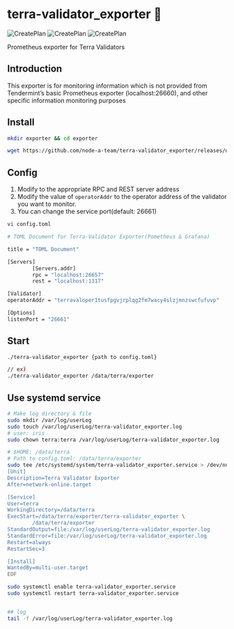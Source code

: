 # terra-validator_exporter :satellite:
![CreatePlan](https://img.shields.io/badge/relase-v0.3.0-red)
![CreatePlan](https://img.shields.io/badge/go-1.13.1%2B-blue)
![CreatePlan](https://img.shields.io/badge/license-Apache--2.0-green)

Prometheus exporter for Terra Validators


## Introduction
This exporter is for monitoring information which is not provided from Tendermint’s basic Prometheus exporter (localhost:26660), and other specific information monitoring purposes


## Install
```bash
mkdir exporter && cd exporter

wget https://github.com/node-a-team/terra-validator_exporter/releases/download/v0.3.1/terra-validator_exporter.tar.gz  && sha256sum terra-validator_exporter.tar.gz | fgrep 1221905e7983dfc317e768099eacbb319d9eff39117503deb917218011907477 && tar -zxvf terra-validator_exporter.tar.gz ||  echo "Bad Binary!"
```

## Config
1. Modify to the appropriate RPC and REST server address
2. Modify the value of ```operatorAddr``` to the operator address of the validator you want to monitor.
3. You can change the service port(default: 26661)
```bash
vi config.toml
```
```bash
# TOML Document for Terra-Validator Exporter(Pometheus & Grafana)

title = "TOML Document"

[Servers]
        [Servers.addr]
        rpc = "localhost:26657"
        rest = "localhost:1317"

[Validator]
operatorAddr = "terravaloper1tusfpgvjrplqg2fm7wacy4slzjmnzswcfufuvp"

[Options]
listenPort = "26661"

```

## Start
  
```bash
./terra-validator_exporter {path to config.toml}

// ex)
./terra-validator_exporter /data/terra/exporter
```

## Use systemd service
  
```sh
# Make log directory & file
sudo mkdir /var/log/userLog  
sudo touch /var/log/userLog/terra-validator_exporter.log  
# user: iris
sudo chown terra:terra /var/log/userLog/terra-validator_exporter.log

# $HOME: /data/terra
# Path to config.toml: /data/terra/exporter
sudo tee /etc/systemd/system/terra-validator_exporter.service > /dev/null <<EOF
[Unit]
Description=Terra Validator Exporter
After=network-online.target

[Service]
User=terra
WorkingDirectory=/data/terra
ExecStart=/data/terra/exporter/terra-validator_exporter \
        /data/terra/exporter
StandardOutput=file:/var/log/userLog/terra-validator_exporter.log
StandardError=file:/var/log/userLog/terra-validator_exporter.log
Restart=always
RestartSec=3

[Install]
WantedBy=multi-user.target
EOF

sudo systemctl enable terra-validator_exporter.service
sudo systemctl restart terra-validator_exporter.service


## log
tail -f /var/log/userLog/terra-validator_exporter.log
```
